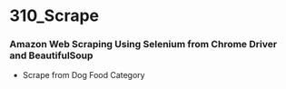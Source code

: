 # 310_Scrape

### Amazon Web Scraping Using Selenium from Chrome Driver and BeautifulSoup 
  - Scrape from Dog Food Category
